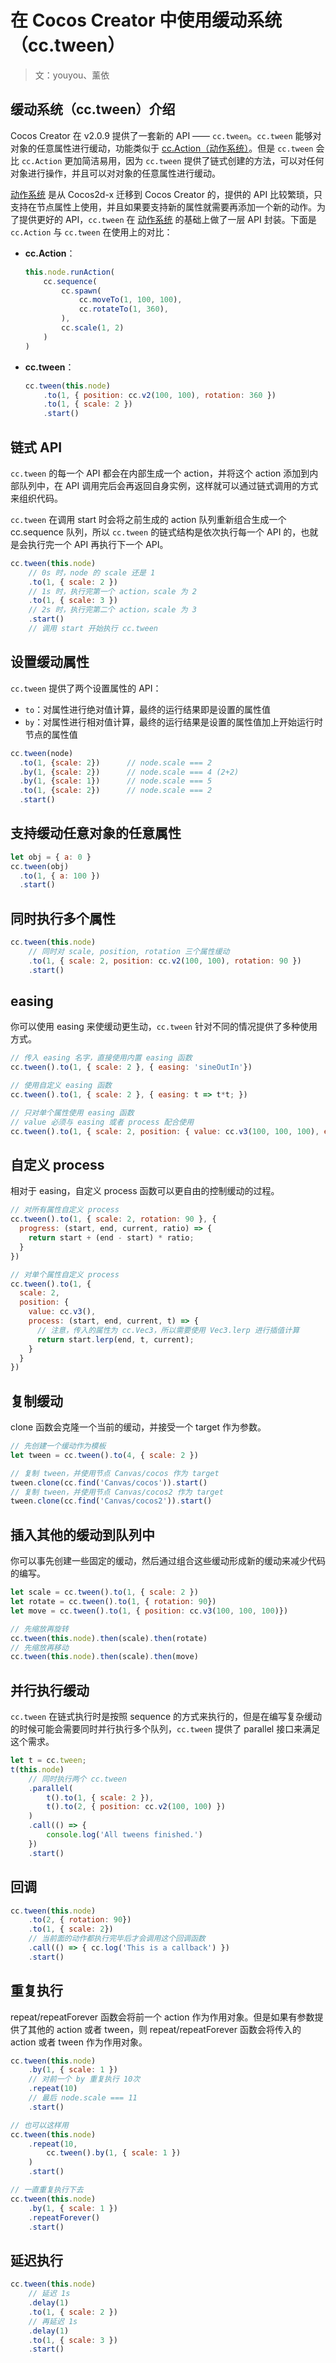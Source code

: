 # 在 Cocos Creator 中使用缓动系统（cc.tween）

> 文：youyou、薰依

## 缓动系统（cc.tween）介绍

Cocos Creator 在 v2.0.9 提供了一套新的 API —— `cc.tween`。`cc.tween` 能够对对象的任意属性进行缓动，功能类似于 [cc.Action（动作系统）](./actions.md)。但是 `cc.tween` 会比 `cc.Action` 更加简洁易用，因为 `cc.tween` 提供了链式创建的方法，可以对任何对象进行操作，并且可以对对象的任意属性进行缓动。

[动作系统](./actions.md) 是从 Cocos2d-x 迁移到 Cocos Creator 的，提供的 API 比较繁琐，只支持在节点属性上使用，并且如果要支持新的属性就需要再添加一个新的动作。为了提供更好的 API，`cc.tween` 在 [动作系统](./actions.md) 的基础上做了一层 API 封装。下面是 `cc.Action` 与 `cc.tween` 在使用上的对比：

- **cc.Action**：

  ```js
  this.node.runAction(
      cc.sequence(
          cc.spawn(
              cc.moveTo(1, 100, 100),
              cc.rotateTo(1, 360),
          ),
          cc.scale(1, 2)
      )
  )
  ```

- **cc.tween**：

  ```js
  cc.tween(this.node)
      .to(1, { position: cc.v2(100, 100), rotation: 360 })
      .to(1, { scale: 2 })
      .start()
  ```

## 链式 API

`cc.tween` 的每一个 API 都会在内部生成一个 action，并将这个 action 添加到内部队列中，在 API 调用完后会再返回自身实例，这样就可以通过链式调用的方式来组织代码。

`cc.tween` 在调用 start 时会将之前生成的 action 队列重新组合生成一个 cc.sequence 队列，所以 `cc.tween` 的链式结构是依次执行每一个 API 的，也就是会执行完一个 API 再执行下一个 API。

```js
cc.tween(this.node)
    // 0s 时，node 的 scale 还是 1
    .to(1, { scale: 2 })
    // 1s 时，执行完第一个 action，scale 为 2
    .to(1, { scale: 3 })
    // 2s 时，执行完第二个 action，scale 为 3
    .start()
    // 调用 start 开始执行 cc.tween
```

## 设置缓动属性

`cc.tween` 提供了两个设置属性的 API：

- `to`：对属性进行绝对值计算，最终的运行结果即是设置的属性值
- `by`：对属性进行相对值计算，最终的运行结果是设置的属性值加上开始运行时节点的属性值

```js
cc.tween(node)
  .to(1, {scale: 2})      // node.scale === 2
  .by(1, {scale: 2})      // node.scale === 4 (2+2)
  .by(1, {scale: 1})      // node.scale === 5
  .to(1, {scale: 2})      // node.scale === 2
  .start()
```

## 支持缓动任意对象的任意属性

```js
let obj = { a: 0 }
cc.tween(obj)
  .to(1, { a: 100 })
  .start()
```

## 同时执行多个属性

```js
cc.tween(this.node)
    // 同时对 scale, position, rotation 三个属性缓动
    .to(1, { scale: 2, position: cc.v2(100, 100), rotation: 90 })
    .start()
```

## easing

你可以使用 easing 来使缓动更生动，`cc.tween` 针对不同的情况提供了多种使用方式。

```js
// 传入 easing 名字，直接使用内置 easing 函数
cc.tween().to(1, { scale: 2 }, { easing: 'sineOutIn'})

// 使用自定义 easing 函数
cc.tween().to(1, { scale: 2 }, { easing: t => t*t; })

// 只对单个属性使用 easing 函数
// value 必须与 easing 或者 process 配合使用
cc.tween().to(1, { scale: 2, position: { value: cc.v3(100, 100, 100), easing: 'sineOutIn' } })
```

## 自定义 process

相对于 easing，自定义 process 函数可以更自由的控制缓动的过程。

```js
// 对所有属性自定义 process
cc.tween().to(1, { scale: 2, rotation: 90 }, {
  progress: (start, end, current, ratio) => {
    return start + (end - start) * ratio;
  }
})

// 对单个属性自定义 process
cc.tween().to(1, {
  scale: 2,
  position: {
    value: cc.v3(),
    process: (start, end, current, t) => {
      // 注意，传入的属性为 cc.Vec3，所以需要使用 Vec3.lerp 进行插值计算
      return start.lerp(end, t, current);
    }
  }
})
```

## 复制缓动

clone 函数会克隆一个当前的缓动，并接受一个 target 作为参数。

```js
// 先创建一个缓动作为模板
let tween = cc.tween().to(4, { scale: 2 })

// 复制 tween，并使用节点 Canvas/cocos 作为 target
tween.clone(cc.find('Canvas/cocos')).start()
// 复制 tween，并使用节点 Canvas/cocos2 作为 target
tween.clone(cc.find('Canvas/cocos2')).start()
```

## 插入其他的缓动到队列中

你可以事先创建一些固定的缓动，然后通过组合这些缓动形成新的缓动来减少代码的编写。

```js
let scale = cc.tween().to(1, { scale: 2 })
let rotate = cc.tween().to(1, { rotation: 90})
let move = cc.tween().to(1, { position: cc.v3(100, 100, 100)})

// 先缩放再旋转
cc.tween(this.node).then(scale).then(rotate)
// 先缩放再移动
cc.tween(this.node).then(scale).then(move)
```

## 并行执行缓动

`cc.tween` 在链式执行时是按照 sequence 的方式来执行的，但是在编写复杂缓动的时候可能会需要同时并行执行多个队列，`cc.tween` 提供了 parallel 接口来满足这个需求。

```js
let t = cc.tween;
t(this.node)
    // 同时执行两个 cc.tween
    .parallel(
        t().to(1, { scale: 2 }),
        t().to(2, { position: cc.v2(100, 100) })
    )
    .call(() => {
        console.log('All tweens finished.')
    })
    .start()
```

## 回调

```js
cc.tween(this.node)
    .to(2, { rotation: 90})
    .to(1, { scale: 2})
    // 当前面的动作都执行完毕后才会调用这个回调函数
    .call(() => { cc.log('This is a callback') })
    .start()
```

## 重复执行

repeat/repeatForever 函数会将前一个 action 作为作用对象。但是如果有参数提供了其他的 action 或者 tween，则 repeat/repeatForever 函数会将传入的 action 或者 tween 作为作用对象。

```js
cc.tween(this.node)
    .by(1, { scale: 1 })
    // 对前一个 by 重复执行 10次
    .repeat(10)
    // 最后 node.scale === 11
    .start()

// 也可以这样用
cc.tween(this.node)
    .repeat(10,
        cc.tween().by(1, { scale: 1 })
    )
    .start()

// 一直重复执行下去
cc.tween(this.node)
    .by(1, { scale: 1 })
    .repeatForever()
    .start()
```

## 延迟执行

```js
cc.tween(this.node)
    // 延迟 1s
    .delay(1)
    .to(1, { scale: 2 })
    // 再延迟 1s
    .delay(1)
    .to(1, { scale: 3 })
    .start()
```
